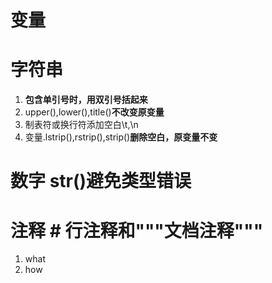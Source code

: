 # 变量
# 字符串
   1. **包含单引号时，用双引号括起来**
   2. upper(),lower(),title()**不改变原变量**   
   3. 制表符或换行符添加空白\t,\n
   4. 变量.lstrip(),rstrip(),strip()**删除空白，原变量不变**
# 数字 str()避免类型错误
# 注释 # 行注释和"""文档注释"""
   1. what
   2. how
